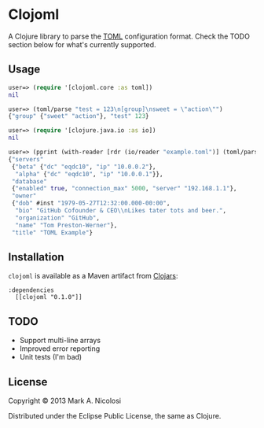 # Clojoml

A Clojure library to parse the [TOML](https://github.com/mojombo/toml)
configuration format. Check the TODO section below for what's currently
supported.

## Usage

```clojure
user=> (require '[clojoml.core :as toml])
nil

user=> (toml/parse "test = 123\n[group]\nsweet = \"action\"")
{"group" {"sweet" "action"}, "test" 123}

user=> (require '[clojure.java.io :as io])
nil

user=> (pprint (with-reader [rdr (io/reader "example.toml")] (toml/parse rdr)))
{"servers"
 {"beta" {"dc" "eqdc10", "ip" "10.0.0.2"},
  "alpha" {"dc" "eqdc10", "ip" "10.0.0.1"}},
 "database"
 {"enabled" true, "connection_max" 5000, "server" "192.168.1.1"},
 "owner"
 {"dob" #inst "1979-05-27T12:32:00.000-00:00",
  "bio" "GitHub Cofounder & CEO\\nLikes tater tots and beer.",
  "organization" "GitHub",
  "name" "Tom Preston-Werner"},
 "title" "TOML Example"}
```

## Installation

`clojoml` is available as a Maven artifact from [Clojars](https://clojars.org/clojoml):

    :dependencies
      [[clojoml "0.1.0"]]

## TODO

* Support multi-line arrays
* Improved error reporting
* Unit tests (I'm bad)

## License

Copyright © 2013 Mark A. Nicolosi

Distributed under the Eclipse Public License, the same as Clojure.
